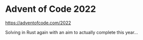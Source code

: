 # Advent of Code 2022

https://adventofcode.com/2022

Solving in Rust again with an aim to actually complete this year...